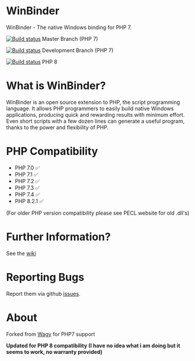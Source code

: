 WinBinder
=========
WinBinder - The native Windows binding for PHP 7.


[![Build status](https://ci.appveyor.com/api/projects/status/github/crispy-computing-machine/Winbinder?svg=true&branch=master)](https://ci.appveyor.com/api/projects/status/github/crispy-computing-machine/Winbinder?svg=true&branch=master) Master Branch (PHP 7)

[![Build status](https://ci.appveyor.com/api/projects/status/github/crispy-computing-machine/Winbinder?svg=true&branch=develop)](https://ci.appveyor.com/api/projects/status/github/crispy-computing-machine/Winbinder?svg=true&branch=develop) Development Branch (PHP 7)

[![Build status](https://ci.appveyor.com/api/projects/status/github/crispy-computing-machine/Winbinder?svg=true&branch=php8)](https://ci.appveyor.com/api/projects/status/github/crispy-computing-machine/Winbinder?svg=true&branch=php8) PHP 8


What is WinBinder?
==================

WinBinder is an open source extension to PHP, the script programming language. It allows PHP programmers to easily build native Windows applications, producing quick and rewarding results with minimum effort. Even short scripts with a few dozen lines can generate a useful program, thanks to the power and flexibility of PHP.

PHP Compatibility
========================================================
  - PHP 7.0 ✅
  - PHP 7.1 ✅
  - PHP 7.2 ✅
  - PHP 7.3 ✅
  - PHP 7.4 ✅
  - PHP 8.2.1 ✅
  
(For older PHP version compatibility please see PECL website for old .dll's)

Further Information?
=================================

See the [wiki](https://github.com/crispy-computing-machine/Winbinder/wiki)

Reporting Bugs
========================

Report them via github [issues](https://github.com/crispy-computing-machine/Winbinder/issues).

About
========================
Forked from [Wagy](https://github.com/wagy/WinBinder) for PHP7 support

**Updated for PHP 8 compatibility (I have no idea what i am doing but it seems to work, no warranty provided)**
